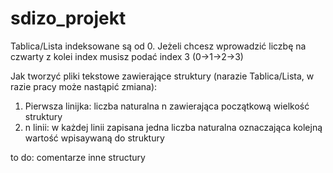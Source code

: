# sdizo_projekt

Tablica/Lista indeksowane są  od 0. Jeżeli chcesz wprowadzić liczbę na czwarty z kolei index musisz podać index  3 (0->1->2->3)

Jak tworzyć pliki tekstowe zawierające struktury (narazie Tablica/Lista, w razie pracy może nastąpić zmiana):
1. Pierwsza linijka: liczba naturalna n zawierająca początkową wielkość struktury
2. n linii: w każdej linii zapisana jedna liczba naturalna oznaczająca kolejną wartość wpisaywaną do struktury

to do:
comentarze
inne structury